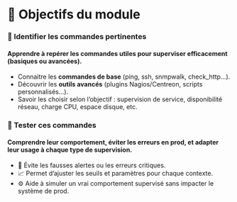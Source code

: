 # **🎯 Objectifs du module**



### **📌 Identifier les commandes pertinentes**

#### Apprendre à repérer les commandes utiles pour superviser efficacement (basiques ou avancées).

- Connaitre les **commandes de base** (ping, ssh, snmpwalk, check_http…).
- Découvrir les **outils avancés** (plugins Nagios/Centreon, scripts personnalisés…).
- Savoir les choisir selon l’objectif : supervision de service, disponibilité réseau, charge CPU, espace disque, etc.


### **🧪 Tester ces commandes**

#### Comprendre leur comportement, éviter les erreurs en prod, et adapter leur usage à chaque type de supervision.

- 🧷 Évite les fausses alertes ou les erreurs critiques.
- 📈 Permet d’ajuster les seuils et paramètres pour chaque contexte.
- ⚙️ Aide à simuler un vrai comportement supervisé sans impacter le système de prod.


